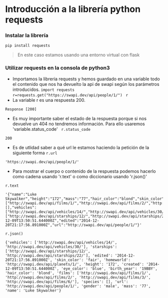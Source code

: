 # Introducción a la librería python requests

### Instalar la librería

``pip install requests``

> En este caso estamos usando una entorno virtual con flask

### Utilizar requests en la consola de python3

- Importamos la libreria requests y hemos guardado en una variable todo el contenido que nos ha devuelto la api de swapi según los parámetros introducidos.
`` import requests ``
``r=requests.get("https://swapi.dev/api/people/1/") `` 
``r ``
- La variable r es una respuesta 200.
```{r}
Response [200] 
```

- Es muy importante saber el estado de la respuesta porque si nos devuelve un 404 no tendremos información. Para ello usaremos 'variable.status_code'
`` r.status_code``
```{r}
200
```

- Es de utlidad saber a qué url le estamos haciendo la petición de la siguiente forma
`` r.url ``
```{r}
'https://swapi.dev/api/people/1/'
```

- Para mostrar el cuerpo o contenido de la respuesta podemos hacerlo como cadena usando 'r.text' o como diccionario usando 'r.json()'

``r.text``
```{r}
'{"name":"Luke Skywalker","height":"172","mass":"77","hair_color":"blond","skin_color":"fair","eye_color":"blue","birth_year":"19BBY","gender":"male","homeworld":"http://swapi.dev/api/planets/1/","films":["http://swapi.dev/api/films/1/","http://swapi.dev/api/films/2/","http://swapi.dev/api/films/3/","http://swapi.dev/api/films/6/"],"species":[],"vehicles":["http://swapi.dev/api/vehicles/14/","http://swapi.dev/api/vehicles/30/"],"starships":["http://swapi.dev/api/starships/12/","http://swapi.dev/api/starships/22/"],"created":"2014-12-09T13:50:51.644000Z","edited":"2014-12-20T21:17:56.891000Z","url":"http://swapi.dev/api/people/1/"}'
``` 
``r.json()``
```{r}
{'vehicles': ['http://swapi.dev/api/vehicles/14/', 'http://swapi.dev/api/vehicles/30/'], 'starships': ['http://swapi.dev/api/starships/12/', 'http://swapi.dev/api/starships/22/'], 'edited': '2014-12-20T21:17:56.891000Z', 'skin_color': 'fair', 'homeworld': 'http://swapi.dev/api/planets/1/', 'height': '172', 'created': '2014-12-09T13:50:51.644000Z', 'eye_color': 'blue', 'birth_year': '19BBY', 'hair_color': 'blond', 'films': ['http://swapi.dev/api/films/1/', 'http://swapi.dev/api/films/2/', 'http://swapi.dev/api/films/3/', 'http://swapi.dev/api/films/6/'], 'species': [], 'url': 'http://swapi.dev/api/people/1/', 'gender': 'male', 'mass': '77', 'name': 'Luke Skywalker'}
``` 